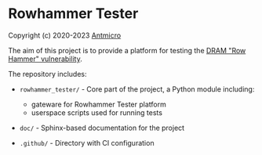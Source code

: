 # Rowhammer Tester

Copyright (c) 2020-2023 [Antmicro](https://www.antmicro.com)

The aim of this project is to provide a platform for testing the [DRAM "Row Hammer" vulnerability](https://users.ece.cmu.edu/~yoonguk/papers/kim-isca14.pdf).

The repository includes:

* `rowhammer_tester/` - Core part of the project, a Python module including:

  * gateware for Rowhammer Tester platform
  * userspace scripts used for running tests
* `doc/` - Sphinx-based documentation for the project
* `.github/` - Directory with CI configuration

